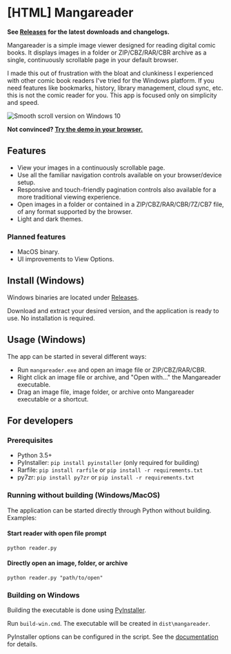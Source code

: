 # [HTML] Mangareader

**See [Releases](https://github.com/luejerry/html-mangareader/releases) for the latest downloads and changelogs.**

Mangareader is a simple image viewer designed for reading digital comic books. It displays images in a folder or ZIP/CBZ/RAR/CBR archive as a single, continuously scrollable page in your default browser.

I made this out of frustration with the bloat and clunkiness I experienced with other comic book readers I've tried for the Windows platform. If you need features like bookmarks, history, library management, cloud sync, etc. this is not the comic reader for you. This app is focused only on simplicity and speed.

![Smooth scroll version on Windows 10](https://github.com/luejerry/html-mangareader/blob/master/doc/demo.gif)

**Not convinced? [Try the demo in your browser.](https://luejerry.github.io/html-mangareader-demo)**

## Features

- View your images in a continuously scrollable page.
- Use all the familiar navigation controls available on your browser/device setup.
- Responsive and touch-friendly pagination controls also available for a more traditional viewing experience.
- Open images in a folder or contained in a ZIP/CBZ/RAR/CBR/7Z/CB7 file, of any format supported by the browser.
- Light and dark themes.

### Planned features

- MacOS binary.
- UI improvements to View Options.

## Install (Windows)

Windows binaries are located under [Releases](https://github.com/luejerry/html-mangareader/releases).

Download and extract your desired version, and the application is ready to use. No installation is required.

## Usage (Windows)

The app can be started in several different ways:

- Run `mangareader.exe` and open an image file or ZIP/CBZ/RAR/CBR.
- Right click an image file or archive, and "Open with..." the Mangareader executable.
- Drag an image file, image folder, or archive onto Mangareader executable or a shortcut.

## For developers

### Prerequisites

- Python 3.5+
- PyInstaller: `pip install pyinstaller` (only required for building)
- Rarfile: `pip install rarfile` or `pip install -r requirements.txt`
- py7zr: `pip install py7zr` or `pip install -r requirements.txt`

### Running without building (Windows/MacOS)

The application can be started directly through Python without building. Examples:

#### Start reader with open file prompt

```
python reader.py
```

#### Directly open an image, folder, or archive

```
python reader.py "path/to/open"
```

### Building on Windows

Building the executable is done using [PyInstaller](https://www.pyinstaller.org/).

Run `build-win.cmd`. The executable will be created in `dist\mangareader`.

PyInstaller options can be configured in the script. See the [documentation](https://pyinstaller.readthedocs.io/en/stable/usage.html) for details.
